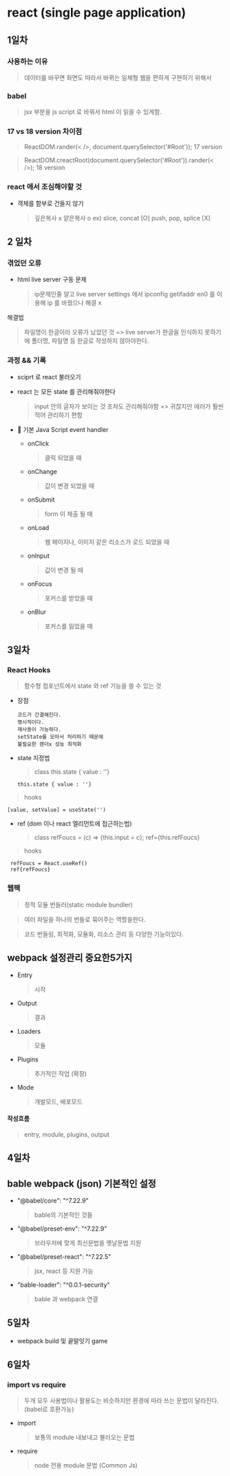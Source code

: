 # react (single page application)

## 1일차

### 사용하는 이유

> 데이터를 바꾸면 화면도 따라서 바뀌는 일체형 웹을 편하게 구현하기 위해서

### babel

> jsx 부분을 js script 로 바꿔서 html 이 읽을 수 있게함.

### 17 vs 18 version 차이점

> ReactDOM.rander(< />, document.querySelector('#Root')); 17 version

> ReactDOM.creactRoot(document.querySelector('#Root')).rander(< />); 18 version

### react 에서 조심해야할 것

- 객체를 함부로 건들지 않기
  > 깊은복사 x 얕은복사 o ex) slice, concat [O] push, pop, splice [X]

## 2 일차

### 겪었던 오류

- html live server 구동 문제
  > ip문제인줄 알고 live server settings 에서 ipconfig getifaddr en0 를 이용해 ip 를 바꿨으나 해결 x

해결법

> 파일명이 한글이라 오류가 났었던 것 => live server가 한글을 인식하지 못하기에 폴더명, 파일명 등 한글로 작성하지 않아야한다.

### 과정 && 기록

- sciprt 로 react 불러오기

- react 는 모든 state 를 관리해줘야한다

  > input 안의 글자가 보이는 것 조차도 관리해줘야함 => 귀찮지만 에러가 훨씬 적어 관리하기 편함

- 🌟 기본 Java Script event handler
  - onClick
    > 클릭 되었을 때
  - onChange
    > 값이 변경 되었을 때
  - onSubmit
    > form 이 제출 될 때
  - onLoad
    > 웹 페이지나, 이미지 같은 리소스가 로드 되었을 때
  - onInput
    > 값이 변경 될 때
  - onFocus
    > 포커스를 받았을 때
  - onBlur
    > 포커스를 잃었을 때

## 3일차

### React Hooks

> 함수형 컴포넌트에서 state 와 ref 기능을 쓸 수 있는 것

- 장점

      코드가 간결해진다.
      명시적이다.
      재사용이 가능하다.
      setState를 모아서 처리하기 때문에
      불필요한 렌더x 성능 최적화

- state 지정법

  > class this.state { value : ''}

      this.state { value : ''}

> hooks

    [value, setValue] = useState('')

- ref (dom 이나 react 엘리먼트에 접근하는법)
  > class
       refFoucs = (c) => {this.input = c};
       ref={this.refFoucs}

> hooks

     refFoucs = React.useRef()
     ref{refFoucs}

### 웹팩

> 정적 모듈 번들러(static module bundler)

> 여러 파일을 하나의 번들로 묶어주는 역할을한다.

> 코드 번들링, 최적화, 모듈화, 리소스 관리 등 다양한 기능이있다.

## webpack 설정관리 중요한5가지

- Entry
  > 시작
- Output
  > 결과
- Loaders
  > 모듈
- Plugins
  > 추가적인 작업 (확장)
- Mode
  > 개발모드, 배포모드

#### 작성흐름

> entry, module, plugins, output

## 4일차

## bable webpack (json) 기본적인 설정

- "@babel/core": "^7.22.9"

  > bable의 기본적인 것들

- "@babel/preset-env": "^7.22.9"

  > 브라우저에 맞게 최신문법을 옛날문법 지원

- "@babel/preset-react": "^7.22.5"

  > jsx, react 등 지원 가능

- "bable-loader": "^0.0.1-security"
  > bable 과 webpack 연결

## 5일차

- webpack build 및 끝말잇기 game

## 6일차

### import vs require

> 두개 모두 사용법이나 활용도는 비슷하지만 환경에 따라 쓰는 문법이 달라진다. (babel로 호환가능)

- import
  > 보통의 module 내보내고 불러오는 문법
- require
  > node 전용 module 문법 (Common Js)
